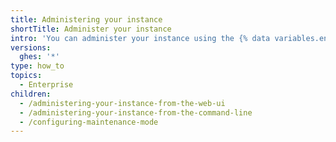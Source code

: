 ```yaml
---
title: Administering your instance
shortTitle: Administer your instance
intro: 'You can administer your instance using the {% data variables.enterprise.management_console %}, site admin dashboard, SSH, and command-line utilities.'
versions:
  ghes: '*'
type: how_to
topics:
  - Enterprise
children:
  - /administering-your-instance-from-the-web-ui
  - /administering-your-instance-from-the-command-line
  - /configuring-maintenance-mode
---
```

